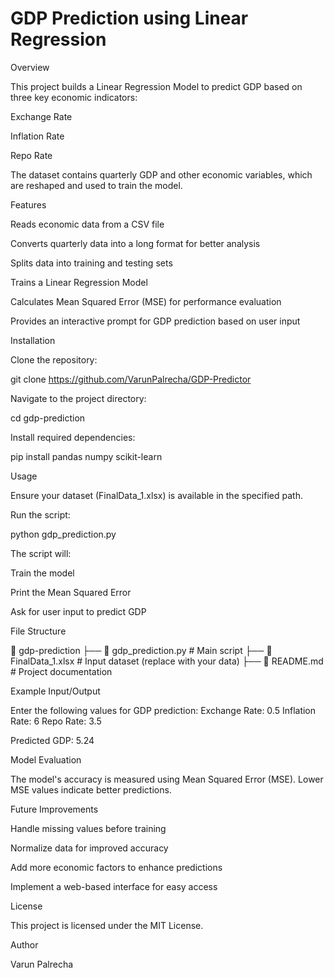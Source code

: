 # GDP Prediction using Linear Regression

Overview

This project builds a Linear Regression Model to predict GDP based on three key economic indicators:

Exchange Rate

Inflation Rate

Repo Rate

The dataset contains quarterly GDP and other economic variables, which are reshaped and used to train the model.

Features

Reads economic data from a CSV file

Converts quarterly data into a long format for better analysis

Splits data into training and testing sets

Trains a Linear Regression Model

Calculates Mean Squared Error (MSE) for performance evaluation

Provides an interactive prompt for GDP prediction based on user input

Installation

Clone the repository:

git clone https://github.com/VarunPalrecha/GDP-Predictor

Navigate to the project directory:

cd gdp-prediction

Install required dependencies:

pip install pandas numpy scikit-learn

Usage

Ensure your dataset (FinalData_1.xlsx) is available in the specified path.

Run the script:

python gdp_prediction.py

The script will:

Train the model

Print the Mean Squared Error

Ask for user input to predict GDP

File Structure

📂 gdp-prediction
├── 📄 gdp_prediction.py  # Main script
├── 📄 FinalData_1.xlsx           # Input dataset (replace with your data)
├── 📄 README.md          # Project documentation

Example Input/Output

Enter the following values for GDP prediction:
Exchange Rate: 0.5
Inflation Rate: 6
Repo Rate: 3.5

Predicted GDP: 5.24

Model Evaluation

The model's accuracy is measured using Mean Squared Error (MSE). Lower MSE values indicate better predictions.

Future Improvements

Handle missing values before training

Normalize data for improved accuracy

Add more economic factors to enhance predictions

Implement a web-based interface for easy access

License

This project is licensed under the MIT License.

Author

Varun Palrecha
